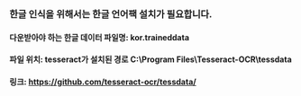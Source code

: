### 한글 인식을 위해서는 한글 언어팩 설치가 필요합니다.

#### 다운받아야 하는 한글 데이터 파일명: kor.traineddata </br>
#### 파일 위치: tesseract가 설치된 경로 C:\Program Files\Tesseract-OCR\tessdata
#### 링크: https://github.com/tesseract-ocr/tessdata/
